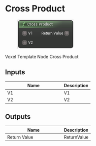 # Cross Product

<div align="left" data-full-width="false">

<figure><img src="Cross_Product.png" alt=""><figcaption></figcaption></figure>

</div>

Voxel Template Node Cross Product

## Inputs

<table>
<thead><tr><th width="170">Name</th><th>Description</th></tr></thead>
<tbody>
<tr><td>V1</td><td>V1</td></tr>
<tr><td>V2</td><td>V2</td></tr>
</tbody>
</table>

## Outputs

<table>
<thead><tr><th width="170">Name</th><th>Description</th></tr></thead>
<tbody>
<tr><td>Return Value</td><td>ReturnValue</td></tr>
</tbody>
</table>